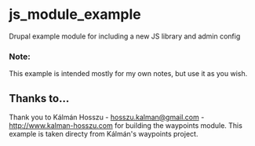 # js_module_example
Drupal example module for including a new JS library and admin config

### Note:
This example is intended mostly for my own notes, but use it as you wish.


## Thanks to...
Thank you to  Kálmán Hosszu - hosszu.kalman@gmail.com - http://www.kalman-hosszu.com  for building the waypoints module. This example is taken directy from Kálmán's waypoints project.
